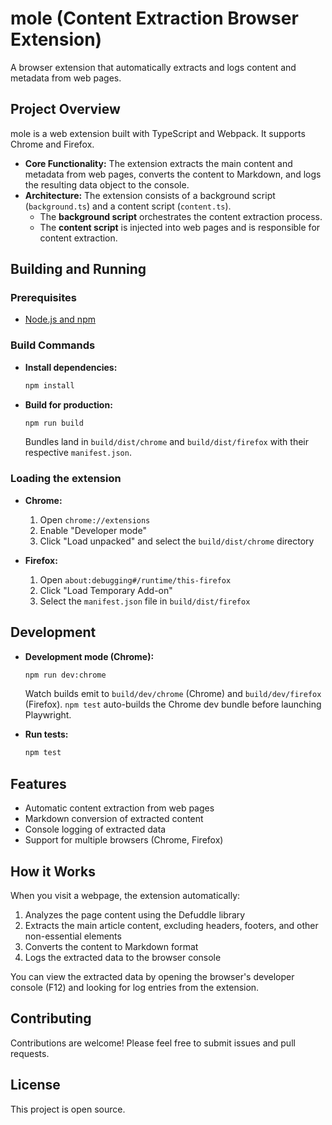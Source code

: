 # mole (Content Extraction Browser Extension)

A browser extension that automatically extracts and logs content and metadata from web pages.

## Project Overview

mole is a web extension built with TypeScript and Webpack. It supports Chrome and Firefox.

- **Core Functionality:** The extension extracts the main content and metadata from web pages, converts the content to Markdown, and logs the resulting data object to the console.
- **Architecture:** The extension consists of a background script (`background.ts`) and a content script (`content.ts`).
  - The **background script** orchestrates the content extraction process.
  - The **content script** is injected into web pages and is responsible for content extraction.

## Building and Running

### Prerequisites

- [Node.js and npm](https://nodejs.org/)

### Build Commands

- **Install dependencies:**
  ```bash
  npm install
  ```

- **Build for production:**
  ```bash
  npm run build
  ```
  Bundles land in `build/dist/chrome` and `build/dist/firefox` with their respective `manifest.json`.

### Loading the extension

- **Chrome:**
  1. Open `chrome://extensions`
  2. Enable "Developer mode"
  3. Click "Load unpacked" and select the `build/dist/chrome` directory

- **Firefox:**
  1. Open `about:debugging#/runtime/this-firefox`
  2. Click "Load Temporary Add-on"
  3. Select the `manifest.json` file in `build/dist/firefox`

## Development

- **Development mode (Chrome):**
  ```bash
  npm run dev:chrome
  ```
  Watch builds emit to `build/dev/chrome` (Chrome) and `build/dev/firefox` (Firefox). `npm test` auto-builds the Chrome dev bundle before launching Playwright.

- **Run tests:**
  ```bash
  npm test
  ```

## Features

- Automatic content extraction from web pages
- Markdown conversion of extracted content
- Console logging of extracted data
- Support for multiple browsers (Chrome, Firefox)

## How it Works

When you visit a webpage, the extension automatically:

1. Analyzes the page content using the Defuddle library
2. Extracts the main article content, excluding headers, footers, and other non-essential elements
3. Converts the content to Markdown format
4. Logs the extracted data to the browser console

You can view the extracted data by opening the browser's developer console (F12) and looking for log entries from the extension.

## Contributing

Contributions are welcome! Please feel free to submit issues and pull requests.

## License

This project is open source.
